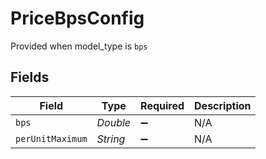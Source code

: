 # PriceBpsConfig

Provided when model_type is `bps`


## Fields

| Field              | Type               | Required           | Description        |
| ------------------ | ------------------ | ------------------ | ------------------ |
| `bps`              | *Double*           | :heavy_minus_sign: | N/A                |
| `perUnitMaximum`   | *String*           | :heavy_minus_sign: | N/A                |